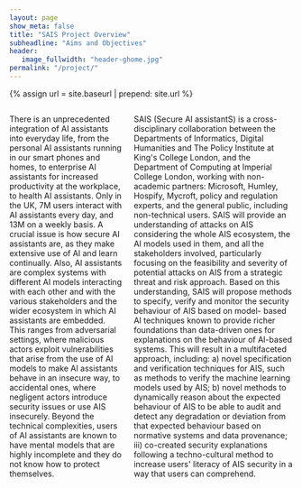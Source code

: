 ```yaml
---
layout: page
show_meta: false
title: "SAIS Project Overview"
subheadline: "Aims and Objectives"
header:
   image_fullwidth: "header-ghome.jpg"
permalink: "/project/"
---
```


{% assign url = site.baseurl | prepend: site.url %}

<div class="row">
  <div class="large-12 columns">
	<p>There is an unprecedented integration of AI assistants into everyday life, from the personal AI assistants running in our smart phones and homes, to enterprise AI assistants for increased productivity at the workplace, to health AI assistants. Only in the UK, 7M users interact with AI assistants every day, and 13M on a weekly basis. A crucial issue is how secure AI assistants are, as they make extensive use of AI and learn continually. Also, AI assistants are complex systems with different AI models interacting with each other and with the various stakeholders and the wider ecosystem in which AI assistants are embedded. This ranges from adversarial settings, where malicious actors exploit vulnerabilities that arise from the use of AI models to make AI assistants behave in an insecure way, to accidental ones, where negligent actors introduce security issues or use AIS insecurely. Beyond the technical complexities, users of AI assistants are known to have mental models that are highly incomplete and they do not know how to protect themselves.</p>

<p>SAIS (Secure AI assistantS) is a cross-disciplinary collaboration between the Departments of Informatics, Digital Humanities and The Policy Institute at King's College London, and the Department of Computing at Imperial College London, working with non-academic partners: Microsoft, Humley, Hospify, Mycroft, policy and regulation experts, and the general public, including non-technical users. SAIS will provide an understanding of attacks on AIS considering the whole AIS ecosystem, the AI models used in them, and all the stakeholders involved, particularly focusing on the feasibility and severity of potential attacks on AIS from a strategic threat and risk approach. Based on this understanding, SAIS will propose methods to specify, verify and monitor the security behaviour of AIS based on model- based AI techniques known to provide richer foundations than data-driven ones for explanations on the behaviour of AI-based systems. This will result in a multifaceted approach, including: a) novel specification and verification techniques for AIS, such as methods to verify the machine learning models used by AIS; b) novel methods to dynamically reason about the expected behaviour of AIS to be able to audit and detect any degradation or deviation from that expected behaviour based on normative systems and data provenance; iii) co-created security explanations following a techno-cultural method to increase users' literacy of AIS security in a way that users can comprehend.</p>
  </div>
</div>
